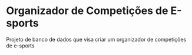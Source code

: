 # Organizador de Competições de E-sports
Projeto de banco de dados que visa criar um organizador de competições de e-sports
